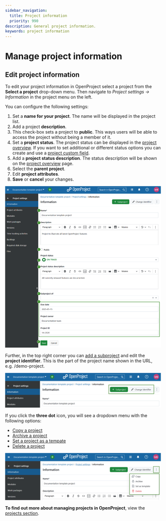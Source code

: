 ```yaml
---
sidebar_navigation:
  title: Project information
  priority: 990
description: General project information.
keywords: project information
---
```

# Manage project information

## Edit project information

To edit your project information in OpenProject select a project from the **Select a project** drop-down menu. Then navigate to *Project settings → Information* in the project menu on the left.

You can configure the following settings:

1. Set a **name for your project**. The name will be displayed in the project list.
2. Add a project **description**.
3. This check-box sets a project to **public**. This ways users will be able to access the project without being a member of it.
4. Set a **project status**. The project status can be displayed in the [project overview](../../../project-overview). If you want to set additional or different status options you can create and use a [project custom field](../../../../system-admin-guide/custom-fields/custom-fields-projects).
5. Add a **project status description**. The status description will be shown on the [project overview](../../../project-overview) page.
6. Select the **parent project**.
7. Edit **project attributes**. 
8. **Save** or **cancel** your changes.

![project-information](openproject_user_guide_project_settings_information.png)

Further, in the top right corner you can [add a subproject](../../#create-a-subproject) and edit the **project identifier**. This is the part of the project name shown in the URL, e.g. /demo-project.

![Add a subproject or change a project identifier under project settings in OpenProject](openproject_user_guide_project_settings_information_subproject_and_identifier.png)

If you click the **three dot** icon, you will see a dropdown menu with the following options: 

- [Copy a project](../../#copy-a-project)
- [Archive a project](../../#archive-a-project)
- [Set a project as a tempate](../../project-templates) 
- [Delete a project](../../#delete-a-project)

![Copy, archive or delete a project in project settings in OpenProject](openproject_user_guide_project_settings_information_more_icon_menu.png)

**To find out more about managing projects in OpenProject**, view the [projects section](../../).